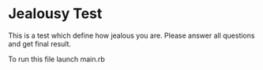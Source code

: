 # Jealousy Test
This is a test which define how jealous you are.
Please answer all questions and get final result.

To run this file launch main.rb
